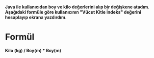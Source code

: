 #### Java ile kullanıcıdan boy ve kilo değerlerini alıp bir değişkene atadım. Aşağıdaki formüle göre kullanıcının "Vücut Kitle İndeks" değerini hesaplayıp ekrana yazdırdım.

# Formül
#### Kilo (kg) / Boy(m) * Boy(m)